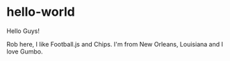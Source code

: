 # hello-world 

Hello Guys! 

Rob here, I like Football.js and Chips.
I'm from New Orleans, Louisiana and I love Gumbo. 
